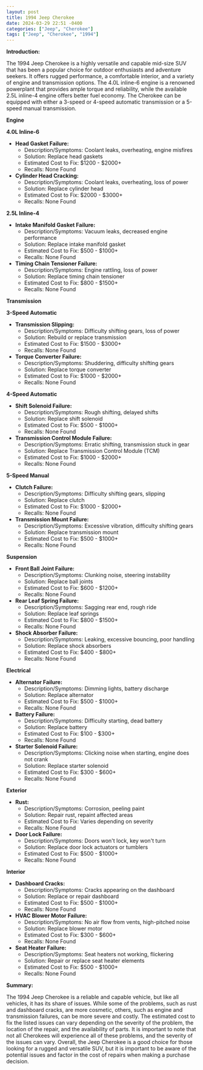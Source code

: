 ```yaml
---
layout: post
title: 1994 Jeep Cherokee
date: 2024-03-29 22:51 -0400
categories: ["Jeep", "Cherokee"]
tags: ["Jeep", "Cherokee", "1994"]
---
```

**Introduction:**

The 1994 Jeep Cherokee is a highly versatile and capable mid-size SUV that has been a popular choice for outdoor enthusiasts and adventure seekers. It offers rugged performance, a comfortable interior, and a variety of engine and transmission options. The 4.0L inline-6 engine is a renowned powerplant that provides ample torque and reliability, while the available 2.5L inline-4 engine offers better fuel economy. The Cherokee can be equipped with either a 3-speed or 4-speed automatic transmission or a 5-speed manual transmission.

**Engine**

**4.0L Inline-6**

* **Head Gasket Failure:**
    * Description/Symptoms: Coolant leaks, overheating, engine misfires
    * Solution: Replace head gaskets
    * Estimated Cost to Fix: $1200 - $2000+
    * Recalls: None Found
* **Cylinder Head Cracking:**
    * Description/Symptoms: Coolant leaks, overheating, loss of power
    * Solution: Replace cylinder head
    * Estimated Cost to Fix: $2000 - $3000+
    * Recalls: None Found

**2.5L Inline-4**

* **Intake Manifold Gasket Failure:**
    * Description/Symptoms: Vacuum leaks, decreased engine performance
    * Solution: Replace intake manifold gasket
    * Estimated Cost to Fix: $500 - $1000+
    * Recalls: None Found
* **Timing Chain Tensioner Failure:**
    * Description/Symptoms: Engine rattling, loss of power
    * Solution: Replace timing chain tensioner
    * Estimated Cost to Fix: $800 - $1500+
    * Recalls: None Found

**Transmission**

**3-Speed Automatic**

* **Transmission Slipping:**
    * Description/Symptoms: Difficulty shifting gears, loss of power
    * Solution: Rebuild or replace transmission
    * Estimated Cost to Fix: $1500 - $3000+
    * Recalls: None Found
* **Torque Converter Failure:**
    * Description/Symptoms: Shuddering, difficulty shifting gears
    * Solution: Replace torque converter
    * Estimated Cost to Fix: $1000 - $2000+
    * Recalls: None Found

**4-Speed Automatic**

* **Shift Solenoid Failure:**
    * Description/Symptoms: Rough shifting, delayed shifts
    * Solution: Replace shift solenoid
    * Estimated Cost to Fix: $500 - $1000+
    * Recalls: None Found
* **Transmission Control Module Failure:**
    * Description/Symptoms: Erratic shifting, transmission stuck in gear
    * Solution: Replace Transmission Control Module (TCM)
    * Estimated Cost to Fix: $1000 - $2000+
    * Recalls: None Found

**5-Speed Manual**

* **Clutch Failure:**
    * Description/Symptoms: Difficulty shifting gears, slipping
    * Solution: Replace clutch
    * Estimated Cost to Fix: $1000 - $2000+
    * Recalls: None Found
* **Transmission Mount Failure:**
    * Description/Symptoms: Excessive vibration, difficulty shifting gears
    * Solution: Replace transmission mount
    * Estimated Cost to Fix: $500 - $1000+
    * Recalls: None Found

**Suspension**

* **Front Ball Joint Failure:**
    * Description/Symptoms: Clunking noise, steering instability
    * Solution: Replace ball joints
    * Estimated Cost to Fix: $600 - $1200+
    * Recalls: None Found
* **Rear Leaf Spring Failure:**
    * Description/Symptoms: Sagging rear end, rough ride
    * Solution: Replace leaf springs
    * Estimated Cost to Fix: $800 - $1500+
    * Recalls: None Found
* **Shock Absorber Failure:**
    * Description/Symptoms: Leaking, excessive bouncing, poor handling
    * Solution: Replace shock absorbers
    * Estimated Cost to Fix: $400 - $800+
    * Recalls: None Found

**Electrical**

* **Alternator Failure:**
    * Description/Symptoms: Dimming lights, battery discharge
    * Solution: Replace alternator
    * Estimated Cost to Fix: $500 - $1000+
    * Recalls: None Found
* **Battery Failure:**
    * Description/Symptoms: Difficulty starting, dead battery
    * Solution: Replace battery
    * Estimated Cost to Fix: $100 - $300+
    * Recalls: None Found
* **Starter Solenoid Failure:**
    * Description/Symptoms: Clicking noise when starting, engine does not crank
    * Solution: Replace starter solenoid
    * Estimated Cost to Fix: $300 - $600+
    * Recalls: None Found

**Exterior**

* **Rust:**
    * Description/Symptoms: Corrosion, peeling paint
    * Solution: Repair rust, repaint affected areas
    * Estimated Cost to Fix: Varies depending on severity
    * Recalls: None Found
* **Door Lock Failure:**
    * Description/Symptoms: Doors won't lock, key won't turn
    * Solution: Replace door lock actuators or tumblers
    * Estimated Cost to Fix: $500 - $1000+
    * Recalls: None Found

**Interior**

* **Dashboard Cracks:**
    * Description/Symptoms: Cracks appearing on the dashboard
    * Solution: Replace or repair dashboard
    * Estimated Cost to Fix: $500 - $1000+
    * Recalls: None Found
* **HVAC Blower Motor Failure:**
    * Description/Symptoms: No air flow from vents, high-pitched noise
    * Solution: Replace blower motor
    * Estimated Cost to Fix: $300 - $600+
    * Recalls: None Found
* **Seat Heater Failure:**
    * Description/Symptoms: Seat heaters not working, flickering
    * Solution: Repair or replace seat heater elements
    * Estimated Cost to Fix: $500 - $1000+
    * Recalls: None Found

**Summary:**

The 1994 Jeep Cherokee is a reliable and capable vehicle, but like all vehicles, it has its share of issues. While some of the problems, such as rust and dashboard cracks, are more cosmetic, others, such as engine and transmission failures, can be more severe and costly. The estimated cost to fix the listed issues can vary depending on the severity of the problem, the location of the repair, and the availability of parts. It is important to note that not all Cherokees will experience all of these problems, and the severity of the issues can vary. Overall, the Jeep Cherokee is a good choice for those looking for a rugged and versatile SUV, but it is important to be aware of the potential issues and factor in the cost of repairs when making a purchase decision.
